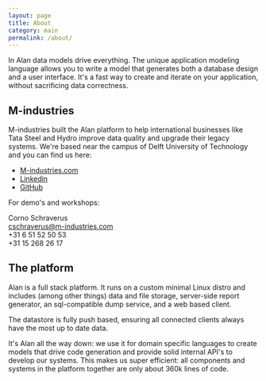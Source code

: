 ```yaml
---
layout: page
title: About
category: main
permalink: /about/
---
```


In Alan data models drive everything.
The unique application modeling language allows you to write a model that generates both a database design and a user interface. It's a fast way to create and iterate on your application, without sacrificing data correctness.


## M-industries
M-industries built the Alan platform to help international businesses like Tata Steel and Hydro improve data quality and upgrade their legacy systems.
We're based near the campus of Delft University of Technology and you can find us here:

- [M-industries.com](https://m-industries.com)
- [Linkedin](https://www.linkedin.com/company/m-industries/)
- [GitHub](https://github.com/M-industries)

For demo's and workshops:

Corno Schraverus  
[cschraverus@m-industries.com](mailto:cschraverus@m-industries.com)  
+31 6 51 52 50 53  
+31 15 268 26 17


## The platform
Alan is a full stack platform. It runs on a custom minimal Linux distro and includes (among other things) data and file storage, server-side report generator, an sql-compatible dump service, and a web based client. 

The datastore is fully push based, ensuring all connected clients always have the most up to date data. 

It's Alan all the way down: we use it for domain specific languages to create models that drive code generation and provide solid internal API's to develop our systems. This makes us super efficient: all components and systems in the platform together are only about 360k lines of code.
